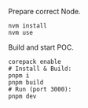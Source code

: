 Prepare correct Node.

```shell
nvm install
nvm use
```

Build and start POC.

```shell
corepack enable
# Install & Build:
pnpm i
pnpm build
# Run (port 3000):
pnpm dev
```
